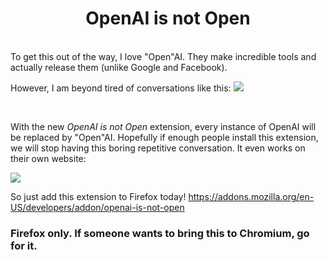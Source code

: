 <h1 align="center"> OpenAI is not Open </h1>
<br/>
To get this out of the way, I love "Open"AI. They make incredible tools and actually release them (unlike Google and Facebook).

<br/>

However, I am beyond tired of conversations like this:
<img src="https://github.com/zaporter/OpenAI-is-not-Open/blob/main/images/DumbConvo.png?raw=true">

<br/>

With the new *OpenAI is not Open* extension, every instance of OpenAI will be replaced by "Open"AI. Hopefully if enough people install this extension, we will stop having this boring repetitive conversation. It even works on their own website:

<img src="https://github.com/zaporter/OpenAI-is-not-Open/blob/main/images/FixedSite.png?raw=true">



So just add this extension to Firefox today! <a href="https://addons.mozilla.org/en-US/developers/addon/openai-is-not-open">https://addons.mozilla.org/en-US/developers/addon/openai-is-not-open</a>

### Firefox only. If someone wants to bring this to Chromium, go for it. 
